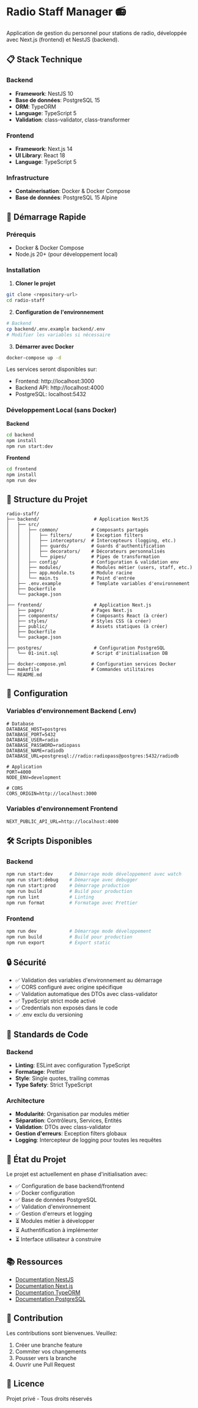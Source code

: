 # Radio Staff Manager 📻

Application de gestion du personnel pour stations de radio, développée avec Next.js (frontend) et NestJS (backend).

## 📋 Stack Technique

### Backend
- **Framework**: NestJS 10
- **Base de données**: PostgreSQL 15
- **ORM**: TypeORM
- **Language**: TypeScript 5
- **Validation**: class-validator, class-transformer

### Frontend
- **Framework**: Next.js 14
- **UI Library**: React 18
- **Language**: TypeScript 5

### Infrastructure
- **Containerisation**: Docker & Docker Compose
- **Base de données**: PostgreSQL 15 Alpine

## 🚀 Démarrage Rapide

### Prérequis
- Docker & Docker Compose
- Node.js 20+ (pour développement local)

### Installation

1. **Cloner le projet**
```bash
git clone <repository-url>
cd radio-staff
```

2. **Configuration de l'environnement**
```bash
# Backend
cp backend/.env.example backend/.env
# Modifier les variables si nécessaire
```

3. **Démarrer avec Docker**
```bash
docker-compose up -d
```

Les services seront disponibles sur:
- Frontend: http://localhost:3000
- Backend API: http://localhost:4000
- PostgreSQL: localhost:5432

### Développement Local (sans Docker)

**Backend**
```bash
cd backend
npm install
npm run start:dev
```

**Frontend**
```bash
cd frontend
npm install
npm run dev
```

## 📁 Structure du Projet

```
radio-staff/
├── backend/                    # Application NestJS
│   ├── src/
│   │   ├── common/            # Composants partagés
│   │   │   ├── filters/       # Exception filters
│   │   │   ├── interceptors/  # Intercepteurs (logging, etc.)
│   │   │   ├── guards/        # Guards d'authentification
│   │   │   ├── decorators/    # Décorateurs personnalisés
│   │   │   └── pipes/         # Pipes de transformation
│   │   ├── config/            # Configuration & validation env
│   │   ├── modules/           # Modules métier (users, staff, etc.)
│   │   ├── app.module.ts      # Module racine
│   │   └── main.ts            # Point d'entrée
│   ├── .env.example           # Template variables d'environnement
│   ├── Dockerfile
│   └── package.json
│
├── frontend/                   # Application Next.js
│   ├── pages/                 # Pages Next.js
│   ├── components/            # Composants React (à créer)
│   ├── styles/                # Styles CSS (à créer)
│   ├── public/                # Assets statiques (à créer)
│   ├── Dockerfile
│   └── package.json
│
├── postgres/                   # Configuration PostgreSQL
│   └── 01-init.sql            # Script d'initialisation DB
│
├── docker-compose.yml         # Configuration services Docker
├── makefile                   # Commandes utilitaires
└── README.md
```

## 🔧 Configuration

### Variables d'environnement Backend (.env)

```env
# Database
DATABASE_HOST=postgres
DATABASE_PORT=5432
DATABASE_USER=radio
DATABASE_PASSWORD=radiopass
DATABASE_NAME=radiodb
DATABASE_URL=postgresql://radio:radiopass@postgres:5432/radiodb

# Application
PORT=4000
NODE_ENV=development

# CORS
CORS_ORIGIN=http://localhost:3000
```

### Variables d'environnement Frontend

```env
NEXT_PUBLIC_API_URL=http://localhost:4000
```

## 🛠️ Scripts Disponibles

### Backend
```bash
npm run start:dev      # Démarrage mode développement avec watch
npm run start:debug    # Démarrage avec debugger
npm run start:prod     # Démarrage production
npm run build          # Build pour production
npm run lint           # Linting
npm run format         # Formatage avec Prettier
```

### Frontend
```bash
npm run dev            # Démarrage mode développement
npm run build          # Build pour production
npm run export         # Export static
```

## 🔒 Sécurité

- ✅ Validation des variables d'environnement au démarrage
- ✅ CORS configuré avec origine spécifique
- ✅ Validation automatique des DTOs avec class-validator
- ✅ TypeScript strict mode activé
- ✅ Credentials non exposés dans le code
- ✅ .env exclu du versioning

## 📝 Standards de Code

### Backend
- **Linting**: ESLint avec configuration TypeScript
- **Formatage**: Prettier
- **Style**: Single quotes, trailing commas
- **Type Safety**: Strict TypeScript

### Architecture
- **Modularité**: Organisation par modules métier
- **Séparation**: Contrôleurs, Services, Entités
- **Validation**: DTOs avec class-validator
- **Gestion d'erreurs**: Exception filters globaux
- **Logging**: Intercepteur de logging pour toutes les requêtes

## 🚧 État du Projet

Le projet est actuellement en phase d'initialisation avec:
- ✅ Configuration de base backend/frontend
- ✅ Docker configuration
- ✅ Base de données PostgreSQL
- ✅ Validation d'environnement
- ✅ Gestion d'erreurs et logging
- ⏳ Modules métier à développer
- ⏳ Authentification à implémenter
- ⏳ Interface utilisateur à construire

## 📚 Ressources

- [Documentation NestJS](https://docs.nestjs.com/)
- [Documentation Next.js](https://nextjs.org/docs)
- [Documentation TypeORM](https://typeorm.io/)
- [Documentation PostgreSQL](https://www.postgresql.org/docs/)

## 🤝 Contribution

Les contributions sont bienvenues. Veuillez:
1. Créer une branche feature
2. Commiter vos changements
3. Pousser vers la branche
4. Ouvrir une Pull Request

## 📄 Licence

Projet privé - Tous droits réservés
